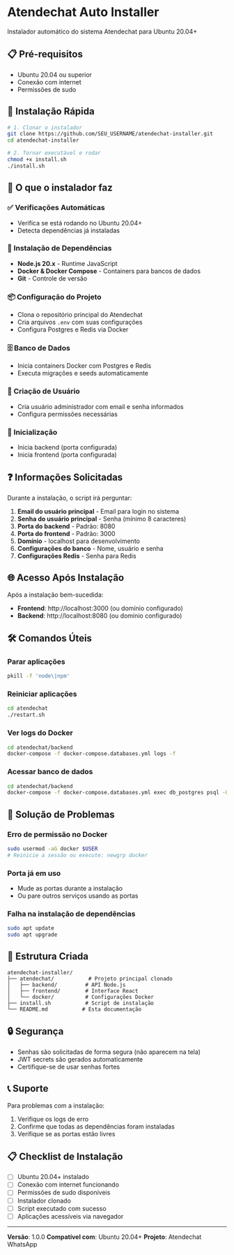 # Atendechat Auto Installer

Instalador automático do sistema Atendechat para Ubuntu 20.04+

## 📋 Pré-requisitos

- Ubuntu 20.04 ou superior
- Conexão com internet
- Permissões de sudo

## 🚀 Instalação Rápida

```bash
# 1. Clonar o instalador
git clone https://github.com/SEU_USERNAME/atendechat-installer.git
cd atendechat-installer

# 2. Tornar executável e rodar
chmod +x install.sh
./install.sh
```

## 📝 O que o instalador faz

### ✅ Verificações Automáticas
- Verifica se está rodando no Ubuntu 20.04+
- Detecta dependências já instaladas

### 🔧 Instalação de Dependências
- **Node.js 20.x** - Runtime JavaScript
- **Docker & Docker Compose** - Containers para bancos de dados
- **Git** - Controle de versão

### 📦 Configuração do Projeto
- Clona o repositório principal do Atendechat
- Cria arquivos `.env` com suas configurações
- Configura Postgres e Redis via Docker

### 🗄️ Banco de Dados
- Inicia containers Docker com Postgres e Redis
- Executa migrações e seeds automaticamente

### 👤 Criação de Usuário
- Cria usuário administrador com email e senha informados
- Configura permissões necessárias

### 🚀 Inicialização
- Inicia backend (porta configurada)
- Inicia frontend (porta configurada)

## ❓ Informações Solicitadas

Durante a instalação, o script irá perguntar:

1. **Email do usuário principal** - Email para login no sistema
2. **Senha do usuário principal** - Senha (mínimo 8 caracteres)
3. **Porta do backend** - Padrão: 8080
4. **Porta do frontend** - Padrão: 3000
5. **Domínio** - localhost para desenvolvimento
6. **Configurações do banco** - Nome, usuário e senha
7. **Configurações Redis** - Senha para Redis

## 🌐 Acesso Após Instalação

Após a instalação bem-sucedida:

- **Frontend**: http://localhost:3000 (ou domínio configurado)
- **Backend**: http://localhost:8080 (ou domínio configurado)

## 🛠️ Comandos Úteis

### Parar aplicações
```bash
pkill -f 'node\|npm'
```

### Reiniciar aplicações
```bash
cd atendechat
./restart.sh
```

### Ver logs do Docker
```bash
cd atendechat/backend
docker-compose -f docker-compose.databases.yml logs -f
```

### Acessar banco de dados
```bash
cd atendechat/backend
docker-compose -f docker-compose.databases.yml exec db_postgres psql -U atendechat -d atendechat_db
```

## 🔧 Solução de Problemas

### Erro de permissão no Docker
```bash
sudo usermod -aG docker $USER
# Reinicie a sessão ou execute: newgrp docker
```

### Porta já em uso
- Mude as portas durante a instalação
- Ou pare outros serviços usando as portas

### Falha na instalação de dependências
```bash
sudo apt update
sudo apt upgrade
```

## 📁 Estrutura Criada

```
atendechat-installer/
├── atendechat/           # Projeto principal clonado
│   ├── backend/         # API Node.js
│   ├── frontend/        # Interface React
│   └── docker/          # Configurações Docker
├── install.sh           # Script de instalação
└── README.md           # Esta documentação
```

## 🔒 Segurança

- Senhas são solicitadas de forma segura (não aparecem na tela)
- JWT secrets são gerados automaticamente
- Certifique-se de usar senhas fortes

## 📞 Suporte

Para problemas com a instalação:

1. Verifique os logs de erro
2. Confirme que todas as dependências foram instaladas
3. Verifique se as portas estão livres

## 📋 Checklist de Instalação

- [ ] Ubuntu 20.04+ instalado
- [ ] Conexão com internet funcionando
- [ ] Permissões de sudo disponíveis
- [ ] Instalador clonado
- [ ] Script executado com sucesso
- [ ] Aplicações acessíveis via navegador

---

**Versão**: 1.0.0
**Compatível com**: Ubuntu 20.04+
**Projeto**: Atendechat WhatsApp
